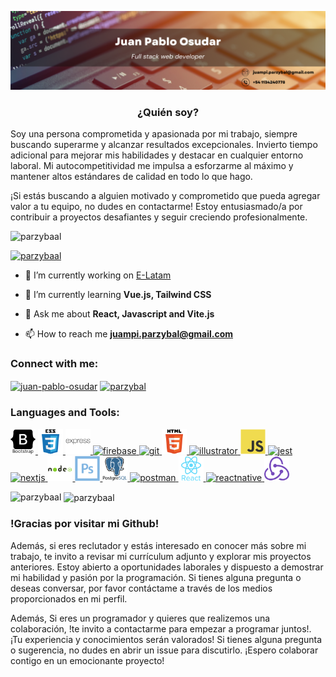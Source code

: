 <p align="left"> <img src="img/Black Modern Software Developer LinkedIn Banner.png" alt="parzybaal" /> </p>

<h3 align="center">¿Quién soy?</h3>
<p>Soy una persona comprometida y apasionada por mi trabajo, siempre buscando superarme y alcanzar resultados excepcionales. Invierto tiempo adicional para mejorar mis habilidades y destacar en cualquier entorno laboral. Mi autocompetitividad me impulsa a esforzarme al máximo y mantener altos estándares de calidad en todo lo que hago.

¡Si estás buscando a alguien motivado y comprometido que pueda agregar valor a tu equipo, no dudes en contactarme! Estoy entusiasmado/a por contribuir a proyectos desafiantes y seguir creciendo profesionalmente.</p>

<p align="left"> <img src="https://komarev.com/ghpvc/?username=parzybaal&label=Profile%20views&color=0e75b6&style=flat" alt="parzybaal" /> </p>

<p align="left"> <a href="https://github.com/ryo-ma/github-profile-trophy"><img src="https://github-profile-trophy.vercel.app/?username=parzybaal" alt="parzybaal" /></a> </p>

- 🔭 I’m currently working on [E-Latam](https://pf-e-latam.netlify.app/)

- 🌱 I’m currently learning **Vue.js, Tailwind CSS**

- 💬 Ask me about **React, Javascript and Vite.js**

- 📫 How to reach me **juampi.parzybal@gmail.com**

<h3 align="left">Connect with me:</h3>
<p align="left">
<a href="https://www.linkedin.com/in/juan-pablo-osudar-00661821b" target="blank"><img align="center" src="https://raw.githubusercontent.com/rahuldkjain/github-profile-readme-generator/master/src/images/icons/Social/linked-in-alt.svg" alt="juan-pablo-osudar" height="30" width="40" /></a>
<a href="https://discord.gg/parzybal" target="blank"><img align="center" src="https://raw.githubusercontent.com/rahuldkjain/github-profile-readme-generator/master/src/images/icons/Social/discord.svg" alt="parzybal" height="30" width="40" /></a>
</p>

<h3 align="left">Languages and Tools:</h3>
<p align="left"> <a href="https://getbootstrap.com" target="_blank" rel="noreferrer"> <img src="https://raw.githubusercontent.com/devicons/devicon/master/icons/bootstrap/bootstrap-plain-wordmark.svg" alt="bootstrap" width="40" height="40"/> </a> <a href="https://www.w3schools.com/css/" target="_blank" rel="noreferrer"> <img src="https://raw.githubusercontent.com/devicons/devicon/master/icons/css3/css3-original-wordmark.svg" alt="css3" width="40" height="40"/> </a> <a href="https://expressjs.com" target="_blank" rel="noreferrer"> <img src="https://raw.githubusercontent.com/devicons/devicon/master/icons/express/express-original-wordmark.svg" alt="express" width="40" height="40"/> </a> <a href="https://firebase.google.com/" target="_blank" rel="noreferrer"> <img src="https://www.vectorlogo.zone/logos/firebase/firebase-icon.svg" alt="firebase" width="40" height="40"/> </a> <a href="https://git-scm.com/" target="_blank" rel="noreferrer"> <img src="https://www.vectorlogo.zone/logos/git-scm/git-scm-icon.svg" alt="git" width="40" height="40"/> </a> <a href="https://www.w3.org/html/" target="_blank" rel="noreferrer"> <img src="https://raw.githubusercontent.com/devicons/devicon/master/icons/html5/html5-original-wordmark.svg" alt="html5" width="40" height="40"/> </a> <a href="https://www.adobe.com/in/products/illustrator.html" target="_blank" rel="noreferrer"> <img src="https://www.vectorlogo.zone/logos/adobe_illustrator/adobe_illustrator-icon.svg" alt="illustrator" width="40" height="40"/> </a> <a href="https://developer.mozilla.org/en-US/docs/Web/JavaScript" target="_blank" rel="noreferrer"> <img src="https://raw.githubusercontent.com/devicons/devicon/master/icons/javascript/javascript-original.svg" alt="javascript" width="40" height="40"/> </a> <a href="https://jestjs.io" target="_blank" rel="noreferrer"> <img src="https://www.vectorlogo.zone/logos/jestjsio/jestjsio-icon.svg" alt="jest" width="40" height="40"/> </a> <a href="https://nextjs.org/" target="_blank" rel="noreferrer"> <img src="https://cdn.worldvectorlogo.com/logos/nextjs-2.svg" alt="nextjs" width="40" height="40"/> </a> <a href="https://nodejs.org" target="_blank" rel="noreferrer"> <img src="https://raw.githubusercontent.com/devicons/devicon/master/icons/nodejs/nodejs-original-wordmark.svg" alt="nodejs" width="40" height="40"/> </a> <a href="https://www.photoshop.com/en" target="_blank" rel="noreferrer"> <img src="https://raw.githubusercontent.com/devicons/devicon/master/icons/photoshop/photoshop-line.svg" alt="photoshop" width="40" height="40"/> </a> <a href="https://www.postgresql.org" target="_blank" rel="noreferrer"> <img src="https://raw.githubusercontent.com/devicons/devicon/master/icons/postgresql/postgresql-original-wordmark.svg" alt="postgresql" width="40" height="40"/> </a> <a href="https://postman.com" target="_blank" rel="noreferrer"> <img src="https://www.vectorlogo.zone/logos/getpostman/getpostman-icon.svg" alt="postman" width="40" height="40"/> </a> <a href="https://reactjs.org/" target="_blank" rel="noreferrer"> <img src="https://raw.githubusercontent.com/devicons/devicon/master/icons/react/react-original-wordmark.svg" alt="react" width="40" height="40"/> </a> <a href="https://reactnative.dev/" target="_blank" rel="noreferrer"> <img src="https://reactnative.dev/img/header_logo.svg" alt="reactnative" width="40" height="40"/> </a> <a href="https://redux.js.org" target="_blank" rel="noreferrer"> <img src="https://raw.githubusercontent.com/devicons/devicon/master/icons/redux/redux-original.svg" alt="redux" width="40" height="40"/> </a> </p>

<p><img align="left" src="https://github-readme-stats.vercel.app/api/top-langs?username=parzybaal&show_icons=true&locale=en&layout=compact" alt="parzybaal" /></p>

<p>&nbsp;<img align="center" src="https://github-readme-stats.vercel.app/api?username=parzybaal&show_icons=true&locale=en" alt="parzybaal" /></p>

<h3>!Gracias por visitar mi Github!</h3>

<p>Además, si eres reclutador y estás interesado en conocer más sobre mi trabajo, te invito a revisar mi currículum adjunto y explorar mis proyectos anteriores. Estoy abierto a oportunidades laborales y dispuesto a demostrar mi habilidad y pasión por la programación. Si tienes alguna pregunta o deseas conversar, por favor contáctame a través de los medios proporcionados en mi perfil.</p>

<p>Además, Si eres un programador y quieres que realizemos una colaboración, !te invito a contactarme para empezar a programar juntos!. ¡Tu experiencia y conocimientos serán valorados! Si tienes alguna pregunta o          sugerencia, no dudes en abrir un issue para discutirlo. ¡Espero colaborar contigo en un emocionante proyecto!</p>

